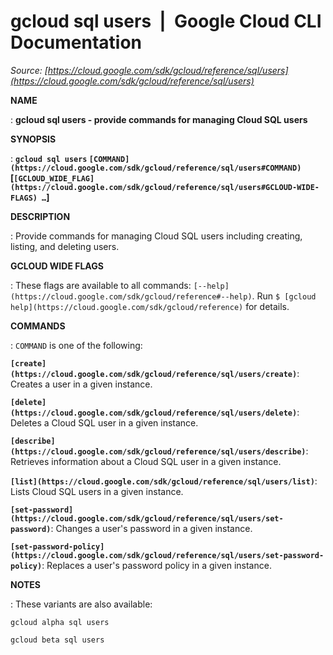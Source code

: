 # gcloud sql users  |  Google Cloud CLI Documentation

*Source: [https://cloud.google.com/sdk/gcloud/reference/sql/users](https://cloud.google.com/sdk/gcloud/reference/sql/users)*

**NAME**

: **gcloud sql users - provide commands for managing Cloud SQL users**

**SYNOPSIS**

: **`gcloud sql users` `[COMMAND](https://cloud.google.com/sdk/gcloud/reference/sql/users#COMMAND)` [`[GCLOUD_WIDE_FLAG](https://cloud.google.com/sdk/gcloud/reference/sql/users#GCLOUD-WIDE-FLAGS) …`]**

**DESCRIPTION**

: Provide commands for managing Cloud SQL users including creating, listing, and
deleting users.

**GCLOUD WIDE FLAGS**

: These flags are available to all commands: `[--help](https://cloud.google.com/sdk/gcloud/reference#--help)`.
Run `$ [gcloud help](https://cloud.google.com/sdk/gcloud/reference)` for details.

**COMMANDS**

: ``COMMAND`` is one of the following:

**`[create](https://cloud.google.com/sdk/gcloud/reference/sql/users/create)`**:
Creates a user in a given instance.

**`[delete](https://cloud.google.com/sdk/gcloud/reference/sql/users/delete)`**:
Deletes a Cloud SQL user in a given instance.

**`[describe](https://cloud.google.com/sdk/gcloud/reference/sql/users/describe)`**:
Retrieves information about a Cloud SQL user in a given instance.

**`[list](https://cloud.google.com/sdk/gcloud/reference/sql/users/list)`**:
Lists Cloud SQL users in a given instance.

**`[set-password](https://cloud.google.com/sdk/gcloud/reference/sql/users/set-password)`**:
Changes a user's password in a given instance.

**`[set-password-policy](https://cloud.google.com/sdk/gcloud/reference/sql/users/set-password-policy)`**:
Replaces a user's password policy in a given instance.

**NOTES**

: These variants are also available:

```
gcloud alpha sql users
```

```
gcloud beta sql users
```